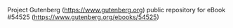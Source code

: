 Project Gutenberg (https://www.gutenberg.org) public repository for
eBook #54525 (https://www.gutenberg.org/ebooks/54525)
